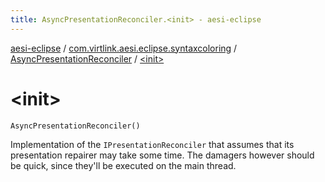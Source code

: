 ```yaml
---
title: AsyncPresentationReconciler.<init> - aesi-eclipse
---
```


[aesi-eclipse](../../index.html) / [com.virtlink.aesi.eclipse.syntaxcoloring](../index.html) / [AsyncPresentationReconciler](index.html) / [&lt;init&gt;](.)

# &lt;init&gt;

`AsyncPresentationReconciler()`

Implementation of the `IPresentationReconciler` that assumes that its presentation repairer may take some time. The damagers however should be quick, since they'll be executed on the main thread.

